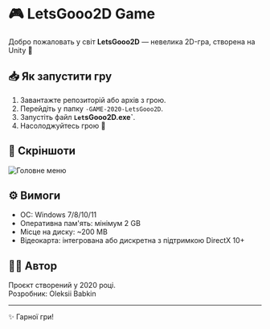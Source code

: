 # 🎮 LetsGooo2D Game

Добро пожаловать у світ **LetsGooo2D** — невелика 2D-гра, створена на Unity 🚀  

## 📥 Як запустити гру
1. Завантажте репозиторій або архів з грою.
2. Перейдіть у папку `-GAME-2020-LetsGooo2D`.
3. Запустіть файл **`Let`sGooo2D.exe`**.
4. Насолоджуйтесь грою 🎉

## 📂 Скріншоти
![Головне меню]([https://i.imgur.com/abc123.png](https://imgur.com/a/AVUV341))

## ⚙️ Вимоги
- ОС: Windows 7/8/10/11  
- Оперативна пам'ять: мінімум 2 GB  
- Місце на диску: ~200 MB  
- Відеокарта: інтегрована або дискретна з підтримкою DirectX 10+  

## 👨‍💻 Автор
Проєкт створений у 2020 році.  
Розробник: Oleksii Babkin

---
✨ Гарної гри!
